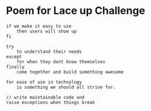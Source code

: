 # Poem for Lace up Challenge

```
if we make it easy to use
    then users will show up
fi
```

```
try
    to understand their needs
except
    for when they dont know themselves
finally
    come together and build something awesome
```


```
for ease of use in technology
    is something we should all strive for.
```

```
// write maintainable code and 
raise exceptions when things break
```
